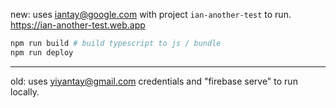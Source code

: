 new: uses iantay@google.com with project `ian-another-test` to run.
https://ian-another-test.web.app

```bash
npm run build # build typescript to js / bundle
npm run deploy
```
-------------------
old: uses yiyantay@gmail.com credentials and "firebase serve" to run locally.

